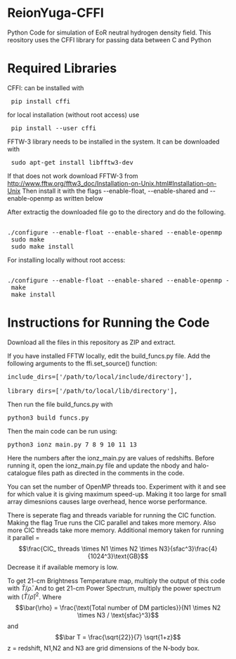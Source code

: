 # ReionYuga-CFFI
Python Code for simulation of EoR neutral hydrogen density field. This reository uses the CFFI library for passing data between C and Python

# Required Libraries

CFFI: can be installed with <pre>  pip install cffi </pre>
for local installation (without root access) use <pre> pip install --user cffi </pre>

FFTW-3 library needs to be installed in the system. It can be downloaded with 
<pre> sudo apt-get install libfftw3-dev </pre>

If that does not work download FFTW-3 from http://www.fftw.org/fftw3_doc/Installation-on-Unix.html#Installation-on-Unix Then install it with the flags --enable-float, --enable-shared and --enable-openmp as written below

After extractig the downloaded file go to the directory and do the following.
<pre> 
./configure --enable-float --enable-shared --enable-openmp
 sudo make
 sudo make install
</pre>

For installing locally without root access:
<pre> 
./configure --enable-float --enable-shared --enable-openmp --prefix="/path/to/your/local/install/directory"
 make
 make install
</pre>
 

# Instructions for Running the Code

Download all the files in this repository as ZIP and extract.

If you have installed FFTW locally, edit the build_funcs.py file. Add the following arguments to the ffi.set_source() function:
<pre>
include_dirs=['/path/to/local/include/directory'],

library_dirs=['/path/to/local/lib/directory'],
</pre>
    
Then run the file build_funcs.py with 
<pre>
python3 build_funcs.py
</pre>
Then the main code can be run using:
<pre>
python3 ionz_main.py 7 8 9 10 11 13
</pre>

Here the numbers after the ionz_main.py are values of redshifts. Before running it, open the ionz_main.py file and update the nbody and halo-catalogue files path as directed in the comments in the code.

You can set the number of OpenMP threads too. Experiment with it and see for which value it is giving maximum speed-up. Making it too large for small array dimesnions causes large overhead, hence worse performance.

There is seperate flag and threads variable for running the CIC function. Making the flag True runs the CIC parallel and takes more memory. Also more CIC threads take more memory. Additional memory taken for running it parallel = $$\frac{CIC_ threads \times N1 \times N2 \times N3}{sfac^3}\frac{4}{1024^3}\text{GB}$$
Decrease it if available memory is low.


To get 21-cm Brightness Temperature map, multiply the output of this code with $\bar T/\bar{\rho}$.
And to get 21-cm Power Spectrum, multiply the power spectrum with $(\bar T/\bar{\rho})^2$.
Where $$\bar{\rho} = \frac{\text{Total number of DM particles}}{N1 \times N2 \times N3 / \text{sfac}^3}$$ and $$\bar T = \frac{\sqrt{22}}{7} \sqrt{1+z}$$  z = redshift, N1,N2 and N3 are grid dimensions of the N-body box.
